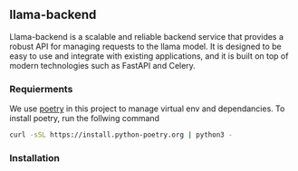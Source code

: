 ## llama-backend

Llama-backend is a scalable and reliable backend service that provides a robust API for managing requests to the llama model. It is designed to be easy to use and integrate with existing applications, and it is built on top of modern technologies such as FastAPI and Celery.

### Requierments

We use [poetry](https://python-poetry.org/) in this project to manage virtual env and dependancies. To install poetry, run the follwing command

```bash
curl -sSL https://install.python-poetry.org | python3 -
```

### Installation